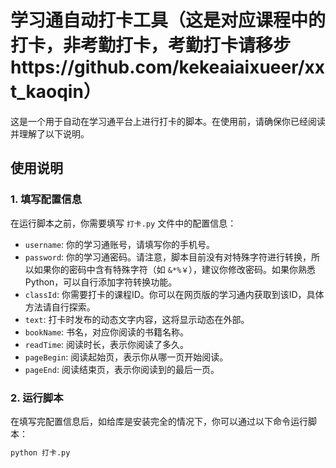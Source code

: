 # 学习通自动打卡工具（这是对应课程中的打卡，非考勤打卡，考勤打卡请移步https://github.com/kekeaiaixueer/xxt_kaoqin）

这是一个用于自动在学习通平台上进行打卡的脚本。在使用前，请确保你已经阅读并理解了以下说明。

## 使用说明

### 1. 填写配置信息

在运行脚本之前，你需要填写 `打卡.py` 文件中的配置信息：

- `username`: 你的学习通账号，请填写你的手机号。
- `password`: 你的学习通密码。请注意，脚本目前没有对特殊字符进行转换，所以如果你的密码中含有特殊字符（如 `&*%￥`），建议你修改密码。如果你熟悉 Python，可以自行添加字符转换功能。
- `classId`: 你需要打卡的课程ID。你可以在网页版的学习通内获取到该ID，具体方法请自行探索。
- `text`: 打卡时发布的动态文字内容，这将显示动态在外部。
- `bookName`: 书名，对应你阅读的书籍名称。
- `readTime`: 阅读时长，表示你阅读了多久。
- `pageBegin`: 阅读起始页，表示你从哪一页开始阅读。
- `pageEnd`: 阅读结束页，表示你阅读到的最后一页。

### 2. 运行脚本

在填写完配置信息后，如给库是安装完全的情况下，你可以通过以下命令运行脚本：

```bash
python 打卡.py
